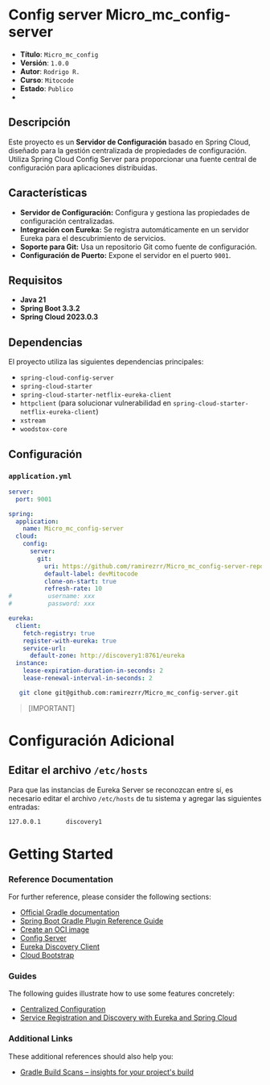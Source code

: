 # Config server Micro_mc_config-server

- **Título**: `Micro_mc_config`
- **Versión**: `1.0.0`
- **Autor**: `Rodrigo R.`
- **Curso**: `Mitocode`
- **Estado**: `Publico`
- 
## Descripción

Este proyecto es un **Servidor de Configuración** basado en Spring Cloud, diseñado para la gestión centralizada de propiedades de configuración. Utiliza Spring Cloud Config Server para proporcionar una fuente central de configuración para aplicaciones distribuidas.

## Características

- **Servidor de Configuración:** Configura y gestiona las propiedades de configuración centralizadas.
- **Integración con Eureka:** Se registra automáticamente en un servidor Eureka para el descubrimiento de servicios.
- **Soporte para Git:** Usa un repositorio Git como fuente de configuración.
- **Configuración de Puerto:** Expone el servidor en el puerto `9001`.

## Requisitos

- **Java 21**
- **Spring Boot 3.3.2**
- **Spring Cloud 2023.0.3**

## Dependencias

El proyecto utiliza las siguientes dependencias principales:

- `spring-cloud-config-server`
- `spring-cloud-starter`
- `spring-cloud-starter-netflix-eureka-client`
- `httpclient` (para solucionar vulnerabilidad en `spring-cloud-starter-netflix-eureka-client`)
- `xstream`
- `woodstox-core`

## Configuración

### `application.yml`

```yaml
server:
  port: 9001

spring:
  application:
    name: Micro_mc_config-server
  cloud:
    config:
      server:
        git:
          uri: https://github.com/ramirezrr/Micro_mc_config-server-repo.git
          default-label: devMitocode
          clone-on-start: true
          refresh-rate: 10
#          username: xxx
#          password: xxx

eureka:
  client:
    fetch-registry: true
    register-with-eureka: true
    service-url:
      default-zone: http://discovery1:8761/eureka
  instance:
    lease-expiration-duration-in-seconds: 2
    lease-renewal-interval-in-seconds: 2
```

```bash
   git clone git@github.com:ramirezrr/Micro_mc_config-server.git
```
> [IMPORTANT]
# Configuración Adicional
## Editar el archivo `/etc/hosts`
Para que las instancias de Eureka Server se reconozcan entre sí, es necesario editar el archivo `/etc/hosts` de tu sistema y agregar las siguientes entradas:
```bash
127.0.0.1       discovery1
```


# Getting Started

### Reference Documentation

For further reference, please consider the following sections:

* [Official Gradle documentation](https://docs.gradle.org)
* [Spring Boot Gradle Plugin Reference Guide](https://docs.spring.io/spring-boot/3.3.3/gradle-plugin)
* [Create an OCI image](https://docs.spring.io/spring-boot/3.3.3/gradle-plugin/packaging-oci-image.html)
* [Config Server](https://docs.spring.io/spring-cloud-config/docs/current/reference/html/#_spring_cloud_config_server)
* [Eureka Discovery Client](https://docs.spring.io/spring-cloud-netflix/docs/current/reference/html/#service-discovery-eureka-clients)
* [Cloud Bootstrap](https://docs.spring.io/spring-cloud-commons/docs/current/reference/html/)

### Guides

The following guides illustrate how to use some features concretely:

* [Centralized Configuration](https://spring.io/guides/gs/centralized-configuration/)
* [Service Registration and Discovery with Eureka and Spring Cloud](https://spring.io/guides/gs/service-registration-and-discovery/)

### Additional Links

These additional references should also help you:

* [Gradle Build Scans – insights for your project's build](https://scans.gradle.com#gradle)

